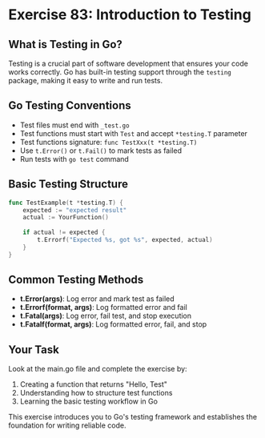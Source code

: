 # Exercise 83: Introduction to Testing

## What is Testing in Go?

Testing is a crucial part of software development that ensures your code works correctly. Go has built-in testing support through the `testing` package, making it easy to write and run tests.

## Go Testing Conventions

- Test files must end with `_test.go`
- Test functions must start with `Test` and accept `*testing.T` parameter
- Test functions signature: `func TestXxx(t *testing.T)`
- Use `t.Error()` or `t.Fail()` to mark tests as failed
- Run tests with `go test` command

## Basic Testing Structure

```go
func TestExample(t *testing.T) {
    expected := "expected result"
    actual := YourFunction()
    
    if actual != expected {
        t.Errorf("Expected %s, got %s", expected, actual)
    }
}
```

## Common Testing Methods

- **t.Error(args)**: Log error and mark test as failed
- **t.Errorf(format, args)**: Log formatted error and fail
- **t.Fatal(args)**: Log error, fail test, and stop execution
- **t.Fatalf(format, args)**: Log formatted error, fail, and stop

## Your Task

Look at the main.go file and complete the exercise by:
1. Creating a function that returns "Hello, Test"
2. Understanding how to structure test functions
3. Learning the basic testing workflow in Go

This exercise introduces you to Go's testing framework and establishes the foundation for writing reliable code.